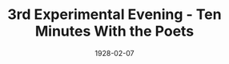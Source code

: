 ---
title: 3rd Experimental Evening - Ten Minutes With the Poets
date: 1928-02-07
closing_date:
layout: productions
playbill:
Theatre: Theatre Jacksonville
crew:
- Performer: Paul Stuart Buchanan
external_links:
---